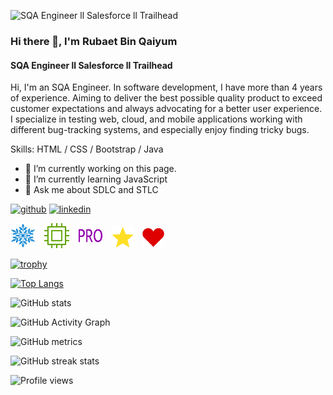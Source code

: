 ![SQA Engineer ll Salesforce ll Trailhead](https://media.licdn.com/dms/image/C5616AQFfnv-NjTmcAQ/profile-displaybackgroundimage-shrink_350_1400/0/1641201008514?e=1678320000&v=beta&t=UfXAlEJAw8ICTa7OmTDvkvVcye2-2huzcvg7NL2Hx9Q)

### Hi there 👋, I'm Rubaet Bin Qaiyum
#### SQA Engineer ll Salesforce ll Trailhead


Hi, I'm an SQA Engineer. In software development, I have more than 4 years of experience. Aiming to deliver the best possible quality product to exceed customer expectations and always advocating for a better user experience. I specialize in testing web, cloud, and mobile applications working with different bug-tracking systems, and especially enjoy finding tricky bugs. 

Skills: HTML / CSS / Bootstrap / Java

- 🔭 I’m currently working on this page. 
- 🌱 I’m currently learning JavaScript 
- 💬 Ask me about SDLC and STLC 


[<img src='https://cdn.jsdelivr.net/npm/simple-icons@3.0.1/icons/github.svg' alt='github' height='40'>](https://github.com/rubaet4ever)  [<img src='https://cdn.jsdelivr.net/npm/simple-icons@3.0.1/icons/linkedin.svg' alt='linkedin' height='40'>](https://www.linkedin.com/in/rubaet-bin-qaiyum/)  

<a href='https://archiveprogram.github.com/'><img src='https://raw.githubusercontent.com/acervenky/animated-github-badges/master/assets/acbadge.gif' width='40' height='40'></a> <a href='https://docs.github.com/en/developers'><img src='https://raw.githubusercontent.com/acervenky/animated-github-badges/master/assets/devbadge.gif' width='40' height='40'></a> <a href='https://github.com/pricing'><img src='https://raw.githubusercontent.com/acervenky/animated-github-badges/master/assets/pro.gif' width='40' height='40'></a> <a href='https://stars.github.com/'><img src='https://raw.githubusercontent.com/acervenky/animated-github-badges/master/assets/starbadge.gif' width='35' height='35'></a> <a href='https://docs.github.com/en/github/supporting-the-open-source-community-with-github-sponsors'><img src='https://raw.githubusercontent.com/acervenky/animated-github-badges/master/assets/sponsorbadge.gif' width='35' height='35'></a> 

[![trophy](https://github-profile-trophy.vercel.app/?username=rubaet4ever)](https://github.com/ryo-ma/github-profile-trophy)

[![Top Langs](https://github-readme-stats.vercel.app/api/top-langs/?username=rubaet4ever)](https://github.com/anuraghazra/github-readme-stats)

![GitHub stats](https://github-readme-stats.vercel.app/api?username=rubaet4ever&show_icons=true)  

![GitHub Activity Graph](https://activity-graph.herokuapp.com/graph?username=rubaet4ever)  

![GitHub metrics](https://metrics.lecoq.io/rubaet4ever)  

![GitHub streak stats](https://streak-stats.demolab.com/?user=rubaet4ever)  

![Profile views](https://gpvc.arturio.dev/rubaet4ever)  
